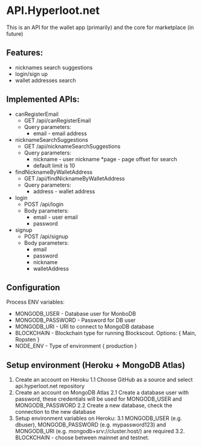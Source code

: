 # API.Hyperloot.net

This is an API for the wallet app (primarily) and the core for marketplace (in future)

## Features:
* nicknames search suggestions
* login/sign up
* wallet addresses search

## Implemented APIs:
* canRegisterEmail
  * GET /api/canRegisterEmail
  * Query parameters:
    * email - email address
* nicknameSearchSuggestions
  * GET /api/nicknameSearchSuggestions
  * Query parameters:
    * nickname - user nickname
    *page - page offset for search
    * default limit is 10
* findNicknameByWalletAddress
  * GET /api/findNicknameByWalletAddress
  * Query parameters:
    * address - wallet address
* login
  * POST /api/login
  * Body parameters:
    * email - user email
    * password
* signup
  * POST /api/signup
  * Body parameters:
    * email
    * password
    * nickname
    * walletAddress

## Configuration
Process ENV variables:
* MONGODB_USER - Database user for MonboDB
* MONGODB_PASSWORD - Password for DB user
* MONGODB_URI - URI to connect to MongoDB database
* BLOCKCHAIN - Blockchain type for running Blockscout. Options: { Main, Ropsten }
* NODE_ENV - Type of environment { production }

## Setup environment (Heroku + MongoDB Atlas)
1. Create an account on Heroku
1.1 Choose GitHub as a source and select api.hyperloot.net repository
2. Create an account on MongoDB Atlas
2.1 Create a database user with password, these credentials will be used for MONGODB_USER and MONGODB_PASSWORD
2.2 Create a new database, check the connection to the new database
3. Setup environment variables on Heroku:
3.1 MONGODB_USER (e.g. dbuser), MONGODB_PASSWORD (e.g. mypassword123) and MONGODB_URI (e.g. mongodb+srv://cluster.host/<databasename>) are required
3.2. BLOCKCHAIN - choose between mainnet and testnet.
